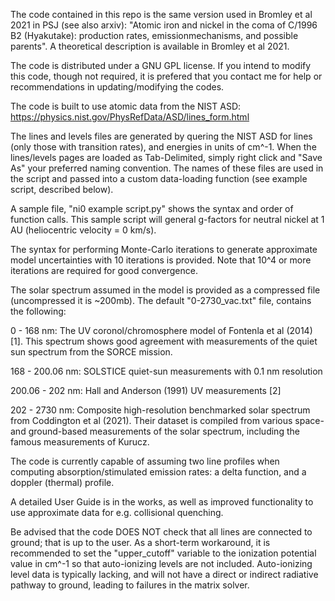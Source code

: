 The code contained in this repo is the same version used in Bromley et al 2021 in PSJ (see also arxiv): "Atomic iron and nickel in the coma of C/1996 B2 (Hyakutake): production rates, emissionmechanisms, and possible parents". A theoretical description is available in Bromley et al 2021. 

The code is distributed under a GNU GPL license. If you intend to modify this code, though not required, it is prefered that you contact me for help or recommendations in updating/modifying the codes.

The code is built to use atomic data from the NIST ASD:
https://physics.nist.gov/PhysRefData/ASD/lines_form.html

The lines and levels files are generated by quering the NIST ASD for lines (only those with transition rates), and energies in units of cm^-1. When the lines/levels pages are loaded as Tab-Delimited, simply right click and "Save As" your preferred naming convention. The names of these files are used in the script and passed into a custom data-loading function (see example script, described below).

A sample file, "ni0 example script.py" shows the syntax and order of function calls. This sample script will general g-factors for neutral nickel at 1 AU (heliocentric velocity = 0 km/s).

The syntax for performing Monte-Carlo iterations to generate approximate model uncertainties with 10 iterations is provided. Note that 10^4 or more iterations
are required for good convergence.

The solar spectrum assumed in the model is provided as a compressed file (uncompressed it is ~200mb). The default "0-2730_vac.txt" file, contains the following:


0 - 168 nm: The UV coronol/chromosphere model of Fontenla et al (2014) [1]. This spectrum shows good agreement with measurements of the quiet sun spectrum from the SORCE mission.


168 - 200.06 nm: SOLSTICE quiet-sun measurements with 0.1 nm resolution


200.06 - 202 nm: Hall and Anderson (1991) UV measurements [2]


202 - 2730 nm: Composite high-resolution benchmarked solar spectrum from Coddington et al (2021). Their dataset is compiled
          from various space- and ground-based measurements of the solar spectrum, including the famous measurements of Kurucz.
          
The code is currently capable of assuming two line profiles when computing absorption/stimulated emission rates: a delta function, and a doppler (thermal) profile.

A detailed User Guide is in the works, as well as improved functionality to use approximate data for e.g. collisional quenching. 

Be advised that the code DOES NOT check that all lines are connected to ground; that is up to the user. As a short-term workaround, it is recommended to set the "upper_cutoff" variable to the ionization potential value in cm^-1 so that auto-ionizing levels are not included. Auto-ionizing level data is typically lacking, and will not have a direct or indirect radiative pathway to ground, leading to failures in the matrix solver. 
